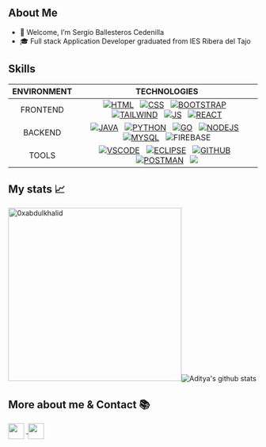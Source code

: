 
## About Me 
- 👋 Welcome, I’m Sergio Ballesteros Cedenilla
- 🎓 Full stack Application Developer graduated from IES Ribera del Tajo




## Skills 
| ENVIRONMENT | TECHNOLOGIES |
| :---: | :---: |
| FRONTEND | [![HTML](https://skillicons.dev/icons?i=html)](https://www.w3schools.com/html/) &nbsp; [![CSS](https://skillicons.dev/icons?i=css)](https://www.w3schools.com/css/) &nbsp; [![BOOTSTRAP](https://skillicons.dev/icons?i=bootstrap)](https://getbootstrap.com/) &nbsp; [![TAILWIND](https://skillicons.dev/icons?i=tailwind)](https://tailwindcss.com) &nbsp; [![JS](https://skillicons.dev/icons?i=js)](https://developer.mozilla.org/en-US/docs/Web/JavaScript) &nbsp; [![REACT](https://skillicons.dev/icons?i=react)](https://react.dev/) |
| BACKEND | [![JAVA](https://skillicons.dev/icons?i=java)](https://www.java.com/) &nbsp; [![PYTHON](https://skillicons.dev/icons?i=python)](https://www.python.org) &nbsp; [![GO](https://skillicons.dev/icons?i=go)](https://go.dev) &nbsp; [![NODEJS](https://skillicons.dev/icons?i=nodejs)](https://nodejs.org/en) &nbsp; [![MYSQL](https://skillicons.dev/icons?i=mysql)](https://www.mysql.com/) &nbsp; ![FIREBASE](https://skillicons.dev/icons?i=firebase) |
| TOOLS | [![VSCODE](https://skillicons.dev/icons?i=vscode)](https://code.visualstudio.com) &nbsp; [![ECLIPSE](https://skillicons.dev/icons?i=eclipse)](https://www.eclipse.org) &nbsp; [![GITHUB](https://skillicons.dev/icons?i=github)](https://www.github.com/) &nbsp; [![POSTMAN](https://skillicons.dev/icons?i=postman)](https://postman.com/) &nbsp; <img src="https://skillicons.dev/icons?i=linux&perline=20"/>

## My stats 📈
<img src="https://github-readme-stats.vercel.app/api/top-langs?username=DamSergio&show_icons=true&locale=en&layout=compact&line_height=20&title_color=7A7ADB&icon_color=2234AE&text_color=D3D3D3&bg_color=0,000000,130F40" width="350"  alt="0xabdulkhalid"/>![Aditya's github stats](https://github-readme-stats.vercel.app/api?username=DamSergio&show_icons=true&theme=tokyonight)

## More about me & Contact  📚
<a href = 'https://www.linkedin.com/in/serbalced/'> <img width = '32px' align= 'center' src="https://raw.githubusercontent.com/rahulbanerjee26/githubAboutMeGenerator/main/icons/linked-in-alt.svg"/></a> ‎ ‎ ‎ ‎ ‎ ‎ ‎ ‎ ‎ ‎ ‎ ‎ ‎ ‎ ‎ ‎ ‎ ‎ ‎ ‎ ‎ ‎ ‎ ‎ ‎ ‎ ‎ ‎ ‎ ‎ ‎ ‎ ‎ ‎ ‎ ‎ ‎ ‎ 
<a href="mailto:serbalced@gmail.com" target="_blank"> <img width = '32px' align= 'center' src="https://github.com/joelortiiz/joelortiiz/assets/124399316/07c27393-d9f0-4eb3-86c5-7aa683e7559c"/></a> 
